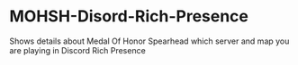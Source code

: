 # MOHSH-Disord-Rich-Presence
Shows details about Medal Of Honor Spearhead which server and map you are playing in Discord Rich Presence
